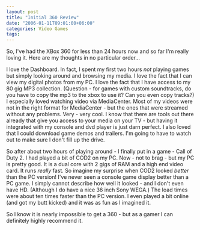 ```yaml
---
layout: post
title: "Initial 360 Review"
date: "2006-01-11T09:01:00+06:00"
categories: Video Games 
tags: 
---
```


So, I've had the XBox 360 for less than 24 hours now and so far I'm really loving it. Here are my thoughts in no particular order...

I love the Dashboard. In fact, I spent my first two hours <i>not</i> playing games but simply looking around and browsing my media. I love the fact that I can view my digital photos from my PC. I love the fact that I have access to my 80 gig MP3 collection. (Question - for games with custom soundtracks, do you have to copy the mp3 to the xbox to use it? Can you even copy tracks?) I especially loved watching video via MediaCenter. Most of my videos were not in the right format for MediaCenter - but the ones that were streamed without any problems. Very - very cool. I know that there are tools out there already that give you access to your media on your TV - but having it integrated with my console and dvd player is just darn perfect. I also loved that I could download game demos and trailers. I'm going to have to watch out to make sure I don't fill up the drive. 

So after about two hours of playing around - I finally put in a game - Call of Duty 2. I had played a bit of COD2 on my PC. Now - not to brag - but my PC is pretty good. It is a dual core with 2 gigs of RAM and a high end video card. It runs <i>really</i> fast. So imagine my surprise when COD2 looked <i>better</i> than the PC version! I've never seen a console game display better than a PC game. I simply cannot describe how well it looked - and I don't even have HD. (Although I do have a nice 36 inch Sony WEGA.) The load times were about ten times faster than the PC version. I even played a bit online (and got my butt kicked) and it was as fun as I imagined it.

So I know it is nearly impossible to get a 360 - but as a gamer I can definitely highly recommend it.